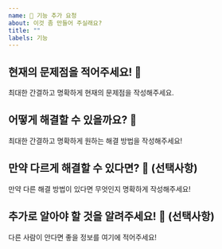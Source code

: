 ```yaml
---
name: 🙏 기능 추가 요청
about: 이것 좀 만들어 주실래요?
title: ""
labels: 기능
---
```


## 현재의 문제점을 적어주세요! 🤩

최대한 간결하고 명확하게 현재의 문제점을 작성해주세요.

## 어떻게 해결할 수 있을까요? 🤔

최대한 간결하고 명확하게 원하는 해결 방법을 작성해주세요!

## 만약 다르게 해결할 수 있다면? 🤭 (선택사항)

만약 다른 해결 방법이 있다면 무엇인지 명확하게 작성해주세요!

## 추가로 알아야 할 것을 알려주세요! 🥺 (선택사항)

다른 사람이 안다면 좋을 정보를 여기에 적어주세요!
